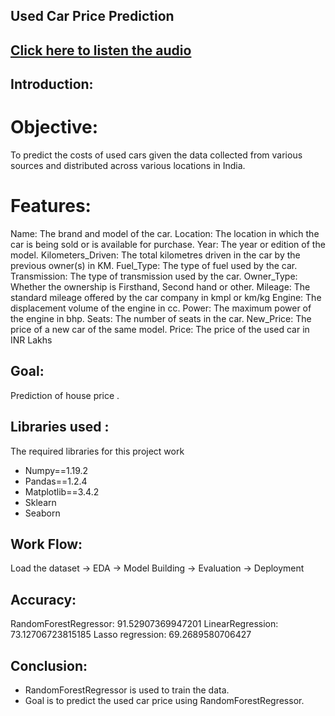 ## Used Car Price Prediction
## [Click here to listen the audio](https://drive.google.com/file/d/19d0Va8KtuXN5_6XQOOvTGDSzM6BnMk47/view?usp=sharing)
## Introduction:
# Objective:
To predict the costs of used cars given the data collected from various sources and distributed across various locations in India.
# Features:
Name: The brand and model of the car.
Location: The location in which the car is being sold or is available for purchase.
Year: The year or edition of the model.
Kilometers_Driven: The total kilometres driven in the car by the previous owner(s) in KM.
Fuel_Type: The type of fuel used by the car.
Transmission: The type of transmission used by the car.
Owner_Type: Whether the ownership is Firsthand, Second hand or other.
Mileage: The standard mileage offered by the car company in kmpl or km/kg
Engine: The displacement volume of the engine in cc.
Power: The maximum power of the engine in bhp.
Seats: The number of seats in the car.
New_Price: The price of a new car of the same model.
Price: The price of the used car in INR Lakhs

## Goal:
Prediction of house price .

## Libraries used :
The required libraries for this project work
- Numpy==1.19.2
- Pandas==1.2.4
- Matplotlib==3.4.2
- Sklearn
- Seaborn

## Work Flow:
Load the dataset -> EDA -> Model Building -> Evaluation -> Deployment


## Accuracy:
RandomForestRegressor: 91.52907369947201
LinearRegression: 73.12706723815185
Lasso regression: 69.2689580706427

## Conclusion:
- RandomForestRegressor is used to train the data.
- Goal is to predict the used car price using RandomForestRegressor.






